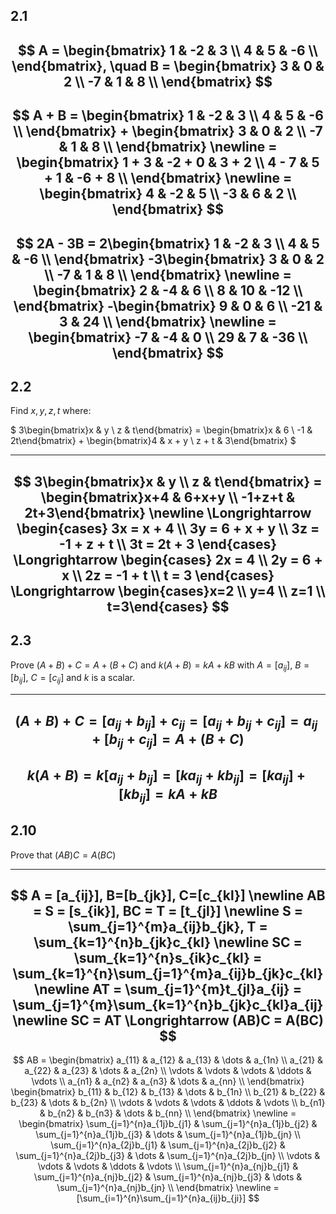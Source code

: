 ## 2.1
$$
A = \begin{bmatrix} 1 & -2 & 3 \\ 4 & 5 & -6 \\ \end{bmatrix}, \quad
B = \begin{bmatrix} 3 & 0 & 2 \\ -7 & 1 & 8 \\ \end{bmatrix}
$$
---
$$
A + B = \begin{bmatrix} 1 & -2 & 3 \\ 4 & 5 & -6 \\ \end{bmatrix} + \begin{bmatrix} 3 & 0 & 2 \\ -7 & 1 & 8 \\ \end{bmatrix} \newline
= \begin{bmatrix} 1 + 3 & -2 + 0 & 3 + 2 \\ 4 - 7 & 5 + 1 & -6 + 8 \\ \end{bmatrix} \newline
= \begin{bmatrix} 4 & -2 & 5 \\ -3 & 6 & 2 \\ \end{bmatrix}
$$
---
$$
2A - 3B = 2\begin{bmatrix} 1 & -2 & 3 \\ 4 & 5 & -6 \\ \end{bmatrix} -3\begin{bmatrix} 3 & 0 & 2 \\ -7 & 1 & 8 \\ \end{bmatrix} \newline
= \begin{bmatrix} 2 & -4 & 6 \\ 8 & 10 & -12 \\ \end{bmatrix} -\begin{bmatrix} 9 & 0 & 6 \\ -21 & 3 & 24 \\ \end{bmatrix} \newline
= \begin{bmatrix} -7 & -4 & 0 \\ 29 & 7 & -36 \\ \end{bmatrix}
$$
---

## 2.2

Find $x,y,z,t$ where:

$
3\begin{bmatrix}x & y \\ z & t\end{bmatrix} = \begin{bmatrix}x & 6 \\ -1 & 2t\end{bmatrix} + \begin{bmatrix}4 & x + y \\ z + t & 3\end{bmatrix}
$

---
$$
3\begin{bmatrix}x & y \\ z & t\end{bmatrix} = \begin{bmatrix}x+4 & 6+x+y \\ -1+z+t & 2t+3\end{bmatrix} \newline
\Longrightarrow \begin{cases} 3x = x + 4 \\ 3y = 6 + x + y \\ 3z = -1 + z + t \\ 3t = 2t + 3 \end{cases} \Longrightarrow \begin{cases} 2x = 4 \\ 2y = 6 + x \\ 2z = -1 + t \\ t = 3 \end{cases}
\Longrightarrow \begin{cases}x=2 \\ y=4 \\ z=1 \\ t=3\end{cases}
$$
---

## 2.3

Prove $(A+B)+C=A+(B+C)$ and $k(A+B)=kA+kB$ with $A=[a_{ij}]$, $B=[b_{ij}]$, $C=[c_{ij}]$ and $k$ is a scalar.

---
$$
(A+B)+C = [a_{ij}+b_{ij}]+c_{ij} = [a_{ij}+b_{ij}+c_{ij}] = a_{ij}+[b_{ij}+c_{ij}] = A+(B+C)
$$
---
$$
k(A+B) = k[a_{ij}+b_{ij}] = [ka_{ij}+kb_{ij}] = [ka_{ij}]+[kb_{ij}] = kA+kB
$$
---

## 2.10

Prove that $(AB)C = A(BC)$

---
$$
A = [a_{ij}], B=[b_{jk}], C=[c_{kl}] \newline
AB = S = [s_{ik}], BC = T = [t_{jl}] \newline
S = \sum_{j=1}^{m}a_{ij}b_{jk}, T = \sum_{k=1}^{n}b_{jk}c_{kl} \newline
SC = \sum_{k=1}^{n}s_{ik}c_{kl} = \sum_{k=1}^{n}\sum_{j=1}^{m}a_{ij}b_{jk}c_{kl} \newline
AT = \sum_{j=1}^{m}t_{jl}a_{ij} = \sum_{j=1}^{m}\sum_{k=1}^{n}b_{jk}c_{kl}a_{ij} \newline
SC = AT \Longrightarrow (AB)C = A(BC)
$$
---
$$
AB = \begin{bmatrix}
    a_{11} & a_{12} & a_{13} & \dots & a_{1n} \\
    a_{21} & a_{22} & a_{23} & \dots & a_{2n} \\
    \vdots & \vdots & \vdots & \ddots & \vdots \\
    a_{n1} & a_{n2} & a_{n3} & \dots & a_{nn} \\
\end{bmatrix} \begin{bmatrix}
    b_{11} & b_{12} & b_{13} & \dots & b_{1n} \\
    b_{21} & b_{22} & b_{23} & \dots & b_{2n} \\
    \vdots & \vdots & \vdots & \ddots & \vdots \\
    b_{n1} & b_{n2} & b_{n3} & \dots & b_{nn} \\
\end{bmatrix} \newline
= \begin{bmatrix}
    \sum_{j=1}^{n}a_{1j}b_{j1} & \sum_{j=1}^{n}a_{1j}b_{j2} & \sum_{j=1}^{n}a_{1j}b_{j3} & \dots & \sum_{j=1}^{n}a_{1j}b_{jn} \\
    \sum_{j=1}^{n}a_{2j}b_{j1} & \sum_{j=1}^{n}a_{2j}b_{j2} & \sum_{j=1}^{n}a_{2j}b_{j3} & \dots & \sum_{j=1}^{n}a_{2j}b_{jn} \\
    \vdots & \vdots & \vdots & \ddots & \vdots \\
    \sum_{j=1}^{n}a_{nj}b_{j1} & \sum_{j=1}^{n}a_{nj}b_{j2} & \sum_{j=1}^{n}a_{nj}b_{j3} & \dots & \sum_{j=1}^{n}a_{nj}b_{jn} \\
\end{bmatrix} \newline
= [\sum_{i=1}^{n}\sum_{j=1}^{n}a_{ij}b_{ji}]
$$
